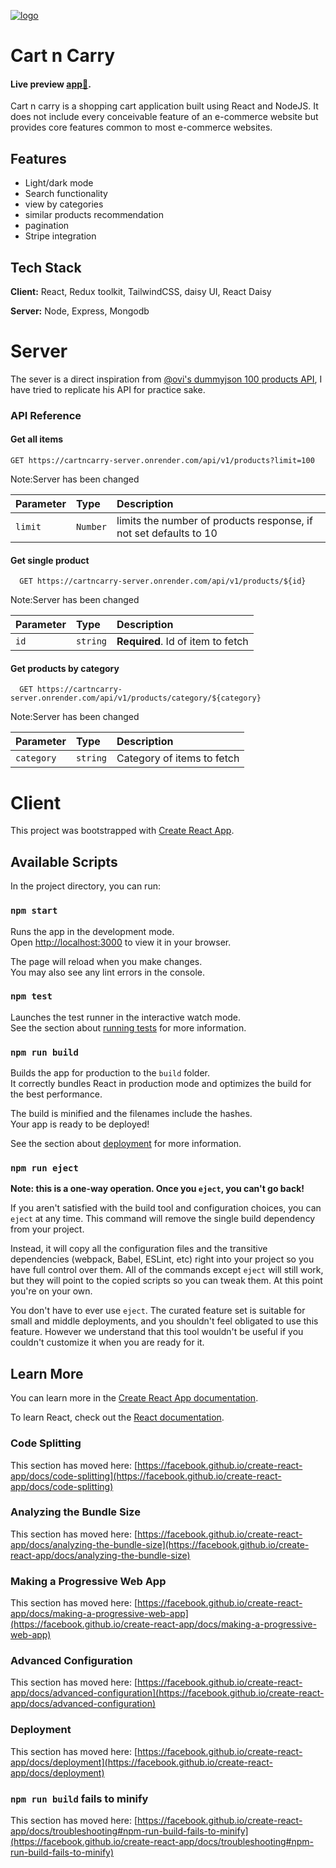 
[![logo](https://i.postimg.cc/85rPf08q/20220926-120858-0001.png)](https://postimg.cc/qh4d9QvL)

# Cart n Carry

#### Live preview [app🚀](https://bit.ly/Cartncarry).
Cart n carry is a shopping cart application built using React and NodeJS. It does not include every conceivable feature of an e-commerce website but provides core features common to most e-commerce websites.


## Features

- Light/dark mode
- Search functionality
- view by categories
- similar products recommendation
- pagination
- Stripe integration


## Tech Stack

**Client:** React, Redux toolkit, TailwindCSS, daisy UI, React Daisy

**Server:** Node, Express, Mongodb


# Server
The sever is a direct inspiration from [@ovi's dummyjson 100 products API](https://github.com/Ovi/DummyJSON), 
I have tried to replicate his API for practice sake.


### API Reference

#### Get all items
```http
GET https://cartncarry-server.onrender.com/api/v1/products?limit=100
```
Note:Server has been changed

| Parameter | Type     | Description                |
| :-------- | :------- | :------------------------- |
| `limit` | `Number` | limits the number of products response, if not set defaults to 10 |

#### Get single product

```http
  GET https://cartncarry-server.onrender.com/api/v1/products/${id}
```
Note:Server has been changed

| Parameter | Type     | Description                       |
| :-------- | :------- | :-------------------------------- |
| `id`      | `string` | **Required**. Id of item to fetch |

#### Get products by category

```http
  GET https://cartncarry-server.onrender.com/api/v1/products/category/${category}
```
Note:Server has been changed

| Parameter | Type     | Description                       |
| :-------- | :------- | :-------------------------------- |
| `category`      | `string` |  Category of items to fetch |


# Client


This project was bootstrapped with [Create React App](https://github.com/facebook/create-react-app).

## Available Scripts

In the project directory, you can run:

### `npm start`

Runs the app in the development mode.\
Open [http://localhost:3000](http://localhost:3000) to view it in your browser.

The page will reload when you make changes.\
You may also see any lint errors in the console.

### `npm test`

Launches the test runner in the interactive watch mode.\
See the section about [running tests](https://facebook.github.io/create-react-app/docs/running-tests) for more information.

### `npm run build`

Builds the app for production to the `build` folder.\
It correctly bundles React in production mode and optimizes the build for the best performance.

The build is minified and the filenames include the hashes.\
Your app is ready to be deployed!

See the section about [deployment](https://facebook.github.io/create-react-app/docs/deployment) for more information.

### `npm run eject`

**Note: this is a one-way operation. Once you `eject`, you can't go back!**

If you aren't satisfied with the build tool and configuration choices, you can `eject` at any time. This command will remove the single build dependency from your project.

Instead, it will copy all the configuration files and the transitive dependencies (webpack, Babel, ESLint, etc) right into your project so you have full control over them. All of the commands except `eject` will still work, but they will point to the copied scripts so you can tweak them. At this point you're on your own.

You don't have to ever use `eject`. The curated feature set is suitable for small and middle deployments, and you shouldn't feel obligated to use this feature. However we understand that this tool wouldn't be useful if you couldn't customize it when you are ready for it.

## Learn More

You can learn more in the [Create React App documentation](https://facebook.github.io/create-react-app/docs/getting-started).

To learn React, check out the [React documentation](https://reactjs.org/).

### Code Splitting

This section has moved here: [https://facebook.github.io/create-react-app/docs/code-splitting](https://facebook.github.io/create-react-app/docs/code-splitting)

### Analyzing the Bundle Size

This section has moved here: [https://facebook.github.io/create-react-app/docs/analyzing-the-bundle-size](https://facebook.github.io/create-react-app/docs/analyzing-the-bundle-size)

### Making a Progressive Web App

This section has moved here: [https://facebook.github.io/create-react-app/docs/making-a-progressive-web-app](https://facebook.github.io/create-react-app/docs/making-a-progressive-web-app)

### Advanced Configuration

This section has moved here: [https://facebook.github.io/create-react-app/docs/advanced-configuration](https://facebook.github.io/create-react-app/docs/advanced-configuration)

### Deployment

This section has moved here: [https://facebook.github.io/create-react-app/docs/deployment](https://facebook.github.io/create-react-app/docs/deployment)

### `npm run build` fails to minify

This section has moved here: [https://facebook.github.io/create-react-app/docs/troubleshooting#npm-run-build-fails-to-minify](https://facebook.github.io/create-react-app/docs/troubleshooting#npm-run-build-fails-to-minify)
